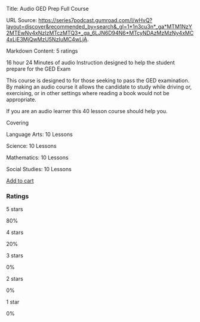Title: Audio GED Prep Full Course

URL Source: https://series7podcast.gumroad.com/l/wHvQ?layout=discover&recommended_by=search&_gl=1*1n3cu3n*_ga*MTM1NzY2MTEwNy4xNzIzMTczMTQ3*_ga_6LJN6D94N6*MTcyNDAzMzMzNy4xMC4xLjE3MjQwMzU5NzIuMC4wLjA.

Markdown Content:
5 ratings

16 hour 24 Minutes of audio Instruction designed to help the student prepare for the GED Exam

This course is designed to for those seeking to pass the GED examination. By making an audio course it allows the candidate to study while driving or, exercising, or in other settings where reading a book would not be appropriate.

If you are an audio learner this 40 lesson course should help you.

Covering

Language Arts: 10 Lessons

Science: 10 Lessons

Mathematics: 10 Lessons

Social Studies: 10 Lessons

[Add to cart](https://app.gumroad.com/checkout?layout=discover&recommended_by=search&_gl=1*1n3cu3n*_ga*MTM1NzY2MTEwNy4xNzIzMTczMTQ3*_ga_6LJN6D94N6*MTcyNDAzMzMzNy4xMC4xLjE3MjQwMzU5NzIuMC4wLjA.&product=wHvQ&quantity=1)

### Ratings

5 stars

80%

4 stars

20%

3 stars

0%

2 stars

0%

1 star

0%